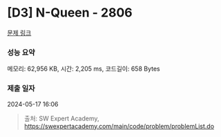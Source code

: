 # [D3] N-Queen - 2806 

[문제 링크](https://swexpertacademy.com/main/code/problem/problemDetail.do?contestProbId=AV7GKs06AU0DFAXB) 

### 성능 요약

메모리: 62,956 KB, 시간: 2,205 ms, 코드길이: 658 Bytes

### 제출 일자

2024-05-17 16:06



> 출처: SW Expert Academy, https://swexpertacademy.com/main/code/problem/problemList.do